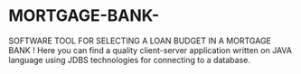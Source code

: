 # MORTGAGE-BANK-
SOFTWARE TOOL FOR SELECTING A LOAN BUDGET IN A MORTGAGE BANK !
Here you can find a quality client-server application written on JAVA language using JDBS technologies for connecting to a database.

